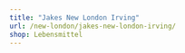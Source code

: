 ```yaml
---
title: "Jakes New London Irving"
url: /new-london/jakes-new-london-irving/
shop: Lebensmittel
---
```

